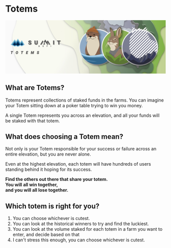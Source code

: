 # Totems

![](<../../.gitbook/assets/TOTEMS masthead (1).jpg>)

## **What are Totems?**

Totems represent collections of staked funds in the farms. You can imagine your Totem sitting down at a poker table trying to win you money.

A single Totem represents you across an elevation, and all your funds will be staked with that totem.

## **What does choosing a Totem mean?**

Not only is your Totem responsible for your success or failure across an entire elevation, but you are never alone.

Even at the highest elevation, each totem will have hundreds of users standing behind it hoping for its success.

**Find the others out there that share your totem.**\
**You will all win together,**\
**and you will all lose together.**

## **Which totem is right for you?**

1. You can choose whichever is cutest.
2. You can look at the historical winners to try and find the luckiest.
3. You can look at the volume staked for each totem in a farm you want to enter, and decide based on that
4. I can't stress this enough, you can choose whichever is cutest.
